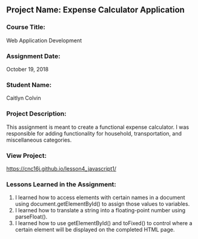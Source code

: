 ## Project Name:  Expense Calculator Application

### Course Title:
Web Application Development

### Assignment Date:  
October 19, 2018

### Student Name:  
Caitlyn Colvin

### Project Description:
This assignment is meant to create a functional expense calculator. I was responsible for adding functionality for household, transportation, and miscellaneous categories.

### View Project:
https://cnc16j.github.io/lesson4_javascript1/

### Lessons Learned in the Assignment:
1. I learned how to access elements with certain names in a document using document.getElementById() to assign those values to variables.
2. I learned how to translate a string into a floating-point number using parseFloat().
3. I learned how to use getElementById() and toFixed() to control where a certain element will be displayed on the completed HTML page.



